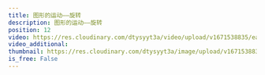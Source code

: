 ```yaml
---
title: 图形的运动——旋转
description: 图形的运动——旋转
position: 12
video: https://res.cloudinary.com/dtysyyt3a/video/upload/v1671538835/easymath/2年级下/03单元图形的运动（一）/mqonvkaj3v6kzt407y2j.mp4
video_additional: 
thumbnail: https://res.cloudinary.com/dtysyyt3a/image/upload/v1671538837/easymath/2年级下/03单元图形的运动（一）/wdnvenk5hjkmgjk0vyqa.png
is_free: False
---
```

